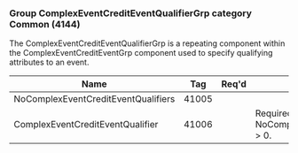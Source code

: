 ### Group ComplexEventCreditEventQualifierGrp category Common (4144)

The ComplexEventCreditEventQualifierGrp is a repeating component within the ComplexEventCreditEventGrp component used to specify qualifying attributes to an event.

| Name                                | Tag   | Req'd | Documentation                                               |
|-------------------------------------|-------|----------|-------------------------------------------------------------|
| NoComplexEventCreditEventQualifiers | 41005 |       |                                                             |
| ComplexEventCreditEventQualifier    | 41006 |       | Required if NoComplexEventCreditEventQualifiers(41005) > 0. |

